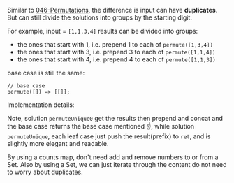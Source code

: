 Similar to [046-Permutations](https://github.com/anglee/howdy-web/blob/solved/LeetOJ2017/046-Permutations.notes.md), the difference is input can have **duplicates**. But can still divide the solutions into groups by the starting digit.

For example, input = `[1,1,3,4]` results can be divided into groups:

* the ones that start with 1, i.e. prepend 1 to each of `permute([1,3,4])`
* the ones that start with 3, i.e. prepend 3 to each of `permute([1,1,4])`
* the ones that start with 4, i.e. prepend 4 to each of `permute([1,1,3])`

base case is still the same:

```
// base case
permute([]) => [[]];
```


Implementation details:

Note, solution `permuteUnique0` get the results then prepend and concat and the base case returns the base case mentioned ☝️, while solution `permuteUnique`, each leaf case just push the result(prefix) to `ret`, and is slightly more elegant and readable.

By using a counts map, don't need add and remove numbers to or from a Set. Also by using a Set, we can just iterate through the content do not need to worry about duplicates.




